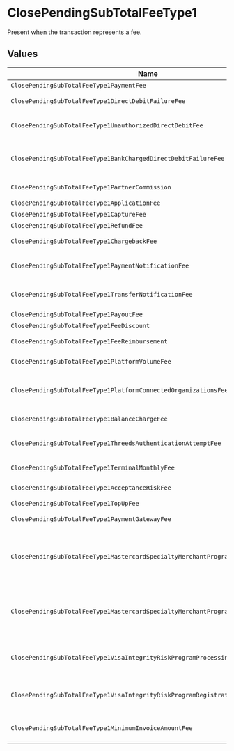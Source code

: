 # ClosePendingSubTotalFeeType1

Present when the transaction represents a fee.


## Values

| Name                                                                            | Value                                                                           |
| ------------------------------------------------------------------------------- | ------------------------------------------------------------------------------- |
| `ClosePendingSubTotalFeeType1PaymentFee`                                        | payment-fee                                                                     |
| `ClosePendingSubTotalFeeType1DirectDebitFailureFee`                             | direct-debit-failure-fee                                                        |
| `ClosePendingSubTotalFeeType1UnauthorizedDirectDebitFee`                        | unauthorized-direct-debit-fee                                                   |
| `ClosePendingSubTotalFeeType1BankChargedDirectDebitFailureFee`                  | bank-charged-direct-debit-failure-fee                                           |
| `ClosePendingSubTotalFeeType1PartnerCommission`                                 | partner-commission                                                              |
| `ClosePendingSubTotalFeeType1ApplicationFee`                                    | application-fee                                                                 |
| `ClosePendingSubTotalFeeType1CaptureFee`                                        | capture-fee                                                                     |
| `ClosePendingSubTotalFeeType1RefundFee`                                         | refund-fee                                                                      |
| `ClosePendingSubTotalFeeType1ChargebackFee`                                     | chargeback-fee                                                                  |
| `ClosePendingSubTotalFeeType1PaymentNotificationFee`                            | payment-notification-fee                                                        |
| `ClosePendingSubTotalFeeType1TransferNotificationFee`                           | transfer-notification-fee                                                       |
| `ClosePendingSubTotalFeeType1PayoutFee`                                         | payout-fee                                                                      |
| `ClosePendingSubTotalFeeType1FeeDiscount`                                       | fee-discount                                                                    |
| `ClosePendingSubTotalFeeType1FeeReimbursement`                                  | fee-reimbursement                                                               |
| `ClosePendingSubTotalFeeType1PlatformVolumeFee`                                 | platform-volume-fee                                                             |
| `ClosePendingSubTotalFeeType1PlatformConnectedOrganizationsFee`                 | platform-connected-organizations-fee                                            |
| `ClosePendingSubTotalFeeType1BalanceChargeFee`                                  | balance-charge-fee                                                              |
| `ClosePendingSubTotalFeeType1ThreedsAuthenticationAttemptFee`                   | 3ds-authentication-attempt-fee                                                  |
| `ClosePendingSubTotalFeeType1TerminalMonthlyFee`                                | terminal-monthly-fee                                                            |
| `ClosePendingSubTotalFeeType1AcceptanceRiskFee`                                 | acceptance-risk-fee                                                             |
| `ClosePendingSubTotalFeeType1TopUpFee`                                          | top-up-fee                                                                      |
| `ClosePendingSubTotalFeeType1PaymentGatewayFee`                                 | payment-gateway-fee                                                             |
| `ClosePendingSubTotalFeeType1MastercardSpecialtyMerchantProgramProcessingFee`   | mastercard-specialty-merchant-program-processing-fee                            |
| `ClosePendingSubTotalFeeType1MastercardSpecialtyMerchantProgramRegistrationFee` | mastercard-specialty-merchant-program-registration-fee                          |
| `ClosePendingSubTotalFeeType1VisaIntegrityRiskProgramProcessingFee`             | visa-integrity-risk-program-processing-fee                                      |
| `ClosePendingSubTotalFeeType1VisaIntegrityRiskProgramRegistrationFee`           | visa-integrity-risk-program-registration-fee                                    |
| `ClosePendingSubTotalFeeType1MinimumInvoiceAmountFee`                           | minimum-invoice-amount-fee                                                      |